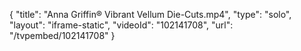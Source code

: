 {
    "title": "Anna Griffin&reg; Vibrant Vellum Die-Cuts.mp4",
    "type": "solo",
    "layout": "iframe-static",
    "videoId": "102141708",
    "url": "\/tvpembed\/102141708"
}